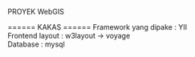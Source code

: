 PROYEK WebGIS

====== KAKAS ======
Framework yang dipake : YII <br>
Frontend layout : w3layout -> voyage <br>
Database : mysql
